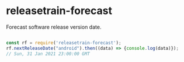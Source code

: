 # releasetrain-forecast
Forecast software release version date.

```javascript

const rf = require('releasetrain-forecast');
rf.nextReleaseDate("android").then((data) => {console.log(data)});
// Sun, 31 Jan 2021 23:00:00 GMT
```